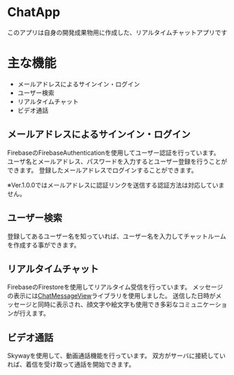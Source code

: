 # ChatApp
このアプリは自身の開発成果物用に作成した、リアルタイムチャットアプリです


# 主な機能

- メールアドレスによるサインイン・ログイン
- ユーザー検索
- リアルタイムチャット
- ビデオ通話

## メールアドレスによるサインイン・ログイン
FirebaseのFirebaseAuthenticationを使用してユーザー認証を行っています。
ユーザ名とメールアドレス、パスワードを入力するとユーザー登録を行うことができます。
登録したメールアドレスでログインすることができます。

※Ver.1.0.0ではメールアドレスに認証リンクを送信する認証方法は対応していません。

## ユーザー検索
登録してあるユーザー名を知っていれば、ユーザー名を入力してチャットルームを作成する事ができます。

## リアルタイムチャット
FirebaseのFirestoreを使用してリアルタイム受信を行っています。
メッセージの表示には[ChatMessageView](https://github.com/bassaer/ChatMessageView)ライブラリを使用しました。
送信した日時がメッセージと同時に表示され、顔文字や絵文字も使用でき多彩なコミュニケーションが行えます。

## ビデオ通話
Skywayを使用して、動画通話機能を行っています。
双方がサーバに接続していれば、着信を受け取って通話を開始できます。
